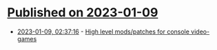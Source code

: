 # [Published on 2023-01-09](index.md)

* [2023-01-09, 02:37:16](https://news.ycombinator.com/item?id=34306032) - [High level mods/patches for console video-games](https://krystalgamer.github.io/high-level-game-patches/)
